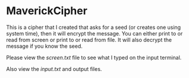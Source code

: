 # MaverickCipher
This is a cipher that I created that asks for a seed (or creates one using system time), then it will encrypt the message. You can either print to or read from screen or print to or read from file.  It will also decrypt the message if you know the seed.

Please view the _screen.txt_ file to see what I typed on the input terminal.

Also view the _input.txt_ and output files.
